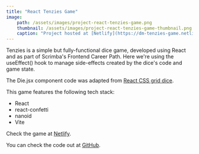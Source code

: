 ```yaml
---
title: "React Tenzies Game"
image:
    path: /assets/images/project-react-tenzies-game.png
    thumbnail: /assets/images/project-react-tenzies-game-thumbnail.png
    caption: "Project hosted at [Netlify](https://dm-tenzies-game.netlify.app/)"
---
```

Tenzies is a simple but fully-functional dice game, developed using React and as part of Scrimba's Frontend Career Path. Here we're using the useEffect() hook to manage side-effects created by the dice's code and game state.

The Die.jsx component code was adapted from [React CSS grid dice](https://codesandbox.io/s/react-css-grid-dice-cly4v).

This game features the following tech stack:

* React
* react-confetti
* nanoid
* Vite

Check the game at [Netlify](https://dm-tenzies-game.netlify.app/).

You can check the code out at [GitHub](https://github.com/davymartinez/react-tenzies).
